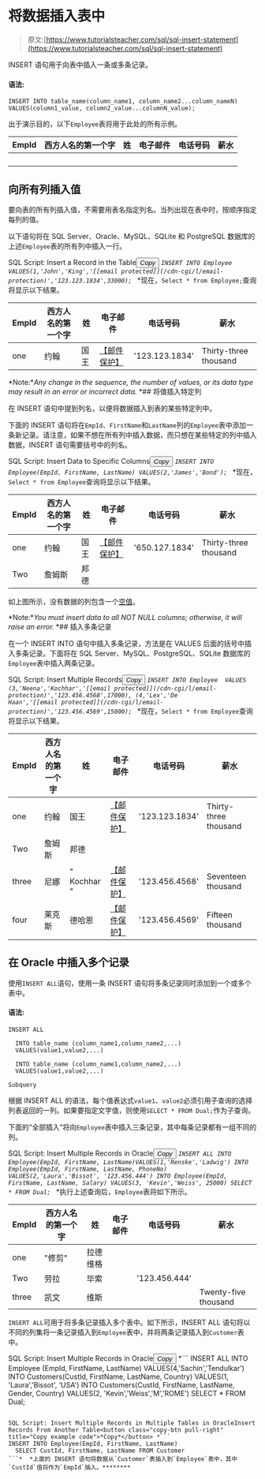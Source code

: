 # 将数据插入表中

> 原文:[https://www.tutorialsteacher.com/sql/sql-insert-statement](https://www.tutorialsteacher.com/sql/sql-insert-statement)

INSERT 语句用于向表中插入一条或多条记录。

#### 语法:

```
INSERT INTO table_name(column_name1, column_name2...column_nameN) 
VALUES(column1_value, column2_value...columnN_value); 
```

出于演示目的，以下`Employee`表将用于此处的所有示例。

| EmpId | 西方人名的第一个字 | 姓 | 电子邮件 | 电话号码 | 薪水 |
| --- | --- | --- | --- | --- | --- |
|   |   |   |   |   |   |

## 向所有列插入值

要向表的所有列插入值，不需要用表名指定列名。当列出现在表中时，按顺序指定每列的值。

以下语句将在 SQL Server、Oracle、MySQL、SQLite 和 PostgreSQL 数据库的上述`Employee`表的所有列中插入一行。

SQL Script: Insert a Record in the Table<button class="copy-btn pull-right" title="Copy example code">*Copy*</button> *```
INSERT INTO Employee
VALUES(1,'John','King','[[email protected]](/cdn-cgi/l/email-protection)','123.123.1834',33000); 
```*  *现在，`Select * from Employee;`查询将显示以下结果。

| EmpId | 西方人名的第一个字 | 姓 | 电子邮件 | 电话号码 | 薪水 |
| --- | --- | --- | --- | --- | --- |
| one | 约翰 | 国王 | [【邮件保护】](/cdn-cgi/l/email-protection) | '123.123.1834' | Thirty-three thousand |

*Note:**Any change in the sequence, the number of values, or its data type may result in an error or incorrect data.* *## 将值插入特定列

在 INSERT 语句中提到列名，以便将数据插入到表的某些特定列中。

下面的 INSERT 语句将在`EmpId`、`FirstName`和`LastName`列的`Employee`表中添加一条新记录。请注意，如果不想在所有列中插入数据，而只想在某些特定的列中插入数据，INSERT 语句需要括号中的列名。

SQL Script: Insert Data to Specific Columns<button class="copy-btn pull-right" title="Copy example code">*Copy*</button> *```
INSERT INTO Employee(EmpId, FirstName, LastName)
VALUES(2,'James','Bond'); 
```*  *现在，`Select * from Employee`查询将显示以下结果。

| EmpId | 西方人名的第一个字 | 姓 | 电子邮件 | 电话号码 | 薪水 |
| --- | --- | --- | --- | --- | --- |
| one | 约翰 | 国王 | [【邮件保护】](/cdn-cgi/l/email-protection) | '650.127.1834' | Thirty-three thousand |
| Two | 詹姆斯 | 邦德 |  |  |  |

如上图所示，没有数据的列包含一个[空值](/sql/sql-null-value "NULL Value")。

*Note:**You must insert data to all NOT NULL columns; otherwise, it will raise an error.* *## 插入多条记录

在一个 INSERT INTO 语句中插入多条记录，方法是在 VALUES 后面的括号中插入多条记录。下面将在 SQL Server、MySQL、PostgreSQL、SQLite 数据库的`Employee`表中插入两条记录。

SQL Script: Insert Multiple Records<button class="copy-btn pull-right" title="Copy example code">*Copy*</button> *```
INSERT INTO Employee 
VALUES 
(3,'Neena','Kochhar','[[email protected]](/cdn-cgi/l/email-protection)','123.456.4568',17000),
(4,'Lex','De Haan','[[email protected]](/cdn-cgi/l/email-protection)','123.456.4569',15000); 
```*  *现在，`Select * from Employee`查询将显示以下结果。

| EmpId | 西方人名的第一个字 | 姓 | 电子邮件 | 电话号码 | 薪水 |
| --- | --- | --- | --- | --- | --- |
| one | 约翰 | 国王 | [【邮件保护】](/cdn-cgi/l/email-protection) | '123.123.1834' | Thirty-three thousand |
| Two | 詹姆斯 | 邦德 |  |  |  |
| three | 尼娜 | " Kochhar " | [【邮件保护】](/cdn-cgi/l/email-protection) | '123.456.4568' | Seventeen thousand |
| four | 莱克斯 | 德哈恩 | [【邮件保护】](/cdn-cgi/l/email-protection) | '123.456.4569' | Fifteen thousand |

## 在 Oracle 中插入多个记录

使用`INSERT ALL`语句，使用一条 INSERT 语句将多条记录同时添加到一个或多个表中。

#### 语法:

```
INSERT ALL

  INTO table_name (column_name1,column_name2,...)
  VALUES(value1,value2,...)

  INTO table_name (column_name1,column_name2,...)
  VALUES(value1,value2,...)

Subquery 
```

根据 INSERT ALL 的语法，每个值表达式`value1`、`value2`必须引用子查询的选择列表返回的一列。如果要指定文字值，则使用`SELECT * FROM Dual;`作为子查询。

下面的“全部插入”将向`Employee`表中插入三条记录，其中每条记录都有一组不同的列。

SQL Script: Insert Multiple Records in Oracle<button class="copy-btn pull-right" title="Copy example code">*Copy*</button> *```
INSERT ALL
  INTO Employee(EmpId, FirstName, LastName)VALUES(1,'Renske','Ladwig')
  INTO Employee(EmpId, FirstName, LastName, PhoneNo) VALUES(2,'Laura','Bissot', '123.456.444')
  INTO Employee(EmpId, FirstName, LastName, Salary) VALUES(3, 'Kevin','Weiss', 25000)
SELECT * FROM Dual; 
```*  *执行上述查询后，`Employee`表将如下所示。

| EmpId | 西方人名的第一个字 | 姓 | 电子邮件 | 电话号码 | 薪水 |
| --- | --- | --- | --- | --- | --- |
| one | "修剪" | 拉德维格 |  |  |  |
| Two | 劳拉 | 毕索 |  | '123.456.444' |  |
| three | 凯文 | 维斯 |  |  | Twenty-five thousand |

`INSERT ALL`可用于将多条记录插入多个表中。如下所示，INSERT ALL 语句将以不同的列集将一条记录插入到`Employee`表中，并将两条记录插入到`Customer`表中。

SQL Script: Insert Multiple Records in Oracle<button class="copy-btn pull-right" title="Copy example code">*Copy*</button> *```
INSERT ALL
  INTO Employee (EmpId, FirstName, LastName) VALUES(4,'Sachin','Tendulkar')
  INTO Customers(CustId, FirstName, LastName, Country) VALUES(1, 'Laura','Bissot', ‘USA')
  INTO Customers(CustId, FirstName, LastName, Gender, Country) VALUES(2, 'Kevin','Weiss','M','ROME')
SELECT * FROM Dual; 
```*  *我们还可以通过从另一个表中选择数据来将多个记录插入到一个表中，前提是另一个表具有填充第一个表所需的字段。

SQL Script: Insert Multiple Records in Multiple Tables in OracleInsert Records From Another Table<button class="copy-btn pull-right" title="Copy example code">*Copy*</button> *```
INSERT INTO Employee(EmpId, FirstName, LastName)
  SELECT CustId, FirstName, LastName FROM Customer 
```*  *上面的 INSERT 语句将数据从`Customer`表插入到`Employee`表中，其中`CustId`值将作为`EmpId`插入。********
